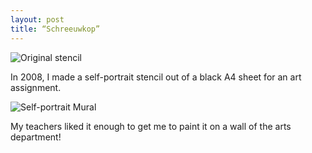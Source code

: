 ```yaml
---
layout: post
title: “Schreeuwkop”
---
```


![Original stencil](https://lh3.googleusercontent.com/-GtlJ3cGzk5Y/T8wvlQO5LWI/AAAAAAAAAak/OqimhIIIJaY/w500/schreeuwkop-stencil.jpg)

In 2008, I made a self-portrait stencil out of a black A4 sheet for an art assignment.

![Self-portrait Mural](https://lh5.googleusercontent.com/-NW0-9IkrOx8/ULIPB1F_5uI/AAAAAAAAAok/97wRCzKw19E/w500/mural.png)

My teachers liked it enough to get me to paint it on a wall of the arts department!
